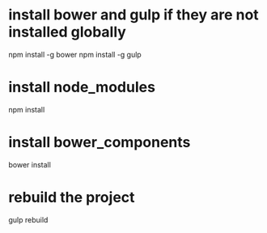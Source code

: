 # install bower and gulp if they are not installed globally
  npm install -g bower
  npm install -g gulp

# install node_modules
  npm install

# install bower_components
  bower install

# rebuild the project
  gulp rebuild